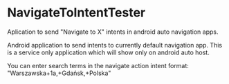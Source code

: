 # NavigateToIntentTester
Aplication to send "Navigate to X" intents in android auto navigation apps.

Android application to send intents to currently default navigation app. This is a service only application which will show only on android auto host. 

You can enter search terms in the navigate action intent format: "Warszawska+1a,+Gdańsk,+Polska"

